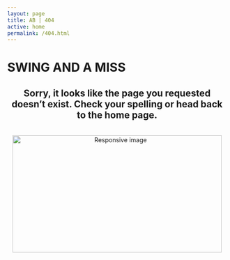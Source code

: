 ```yaml
---
layout: page
title: AB | 404
active: home
permalink: /404.html
---
```


# SWING AND A MISS

<center>

## Sorry, it looks like the page you requested doesn’t exist. Check your spelling or head back to the home page.

<br>

<img src="/images/bartolo.gif" width="480" height="269" class="img-responsive" alt="Responsive image">
</center>